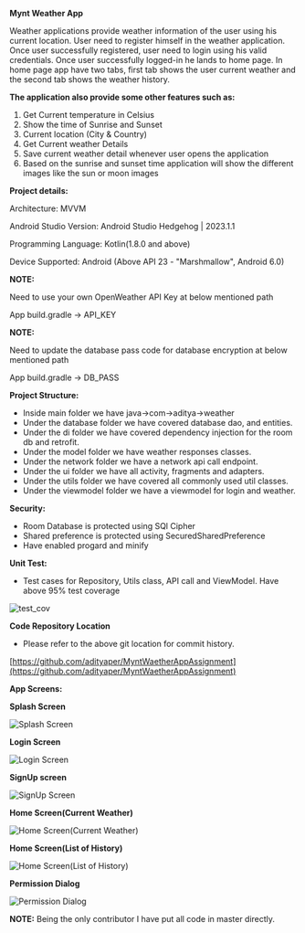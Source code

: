 **Mynt Weather App**

Weather applications provide weather information of the user using his current location. User need to register himself in the weather application. Once user  successfully registered, user need to login using his valid credentials. Once user successfully logged-in he lands to home page. In home page app have two tabs, first tab shows the user current weather and the second tab shows the weather history.

**The application also provide some other features such as:**

1. Get Current temperature in Celsius
2. Show the time of Sunrise and Sunset
3. Current location (City & Country)
4. Get Current weather Details
5. Save current weather detail whenever user opens the application
6. Based on the sunrise and sunset time application will show the different images like the sun or moon images

**Project details:**

Architecture: MVVM

Android Studio Version: Android Studio Hedgehog | 2023.1.1

Programming Language: Kotlin(1.8.0 and above)

Device Supported: Android (Above API 23 - "Marshmallow", Android 6.0)

**NOTE:**

Need to use your own OpenWeather API Key at below mentioned path

App build.gradle -> API_KEY

**NOTE:**

Need to update the database pass code for database encryption at below mentioned path

App build.gradle -> DB_PASS

**Project Structure:**

- Inside main folder we have java->com->aditya->weather
- Under the database folder we have covered database dao, and entities.
- Under the di folder we have covered dependency injection for the room db and retrofit.
- Under the model folder we have weather responses classes.
- Under the network folder we have a network api call endpoint.
- Under the ui folder we have all activity, fragments and adapters.
- Under the utils folder we have covered all commonly used util classes.
- Under the viewmodel folder we have a viewmodel for login and weather.

**Security:**

- Room Database is protected using SQl Cipher
- Shared preference is protected using SecuredSharedPreference
- Have enabled progard and minify

**Unit Test:**

- Test cases for Repository, Utils class, API call and ViewModel. Have above 95% test coverage
  
![test_cov](https://github.com/adityaper/MyntWaetherAppAssignment/assets/131134693/5c18f06b-d9f8-4fbb-b51b-063f025585ab)

**Code Repository Location**

- Please refer to the above git location for commit history.
  
[https://github.com/adityaper/MyntWaetherAppAssignment](https://github.com/adityaper/MyntWaetherAppAssignment)

**App Screens:**

**Splash Screen**

![Splash Screen](https://github.com/adityaper/MyntWaetherAppAssignment/assets/131134693/6d58f463-8446-4888-be91-e6fb0f17e6d9)


**Login Screen**

![Login Screen](https://github.com/adityaper/MyntWaetherAppAssignment/assets/131134693/1c0215af-85e9-46c0-a0ec-5ffc04aa6bfe)


**SignUp screen**

![SignUp Screen](https://github.com/adityaper/MyntWaetherAppAssignment/assets/131134693/ce16c5fa-b5c7-433b-ba0b-2fb4538fb61b)


**Home Screen(Current Weather)**

![Home Screen(Current Weather)](https://github.com/adityaper/MyntWaetherAppAssignment/assets/131134693/d8c857a1-fad1-4d59-b9d5-6e49f2c1f1a0)


**Home Screen(List of History)**

![Home Screen(List of History)](https://github.com/adityaper/MyntWaetherAppAssignment/assets/131134693/a9cb037d-7ee0-445f-b0a7-fe3d73bed2eb)


**Permission Dialog**

![Permission Dialog](https://github.com/adityaper/MyntWaetherAppAssignment/assets/131134693/84ccb593-7d46-47b4-a098-c4c5501a6456)


**NOTE:** Being the only contributor I have put all code in master directly.
